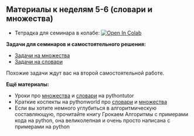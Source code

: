 ## Материалы к неделям 5-6 (словари и множества)

* Тетрадка для семинара в колабе: [![Open In Colab](https://colab.research.google.com/assets/colab-badge.svg)](https://colab.research.google.com/github/hse-econ-data-science/dap_2023/blob/main/sem06_dict/sem06_set_dict_tutorial_part2.ipynb)


__Задачи для семинаров и самостоятельного решения:__ 

* [Задачи на множества](https://contest.yandex.ru/contest/48937/problems/)
* [Задачи на словари](https://contest.yandex.ru/contest/48938/problems/) 

Похожие задачи ждут вас на второй самостоятельной работе. 

__Ещё материалы:__ 

* Уроки про [множества](http://pythontutor.ru/lessons/sets/) и [словари](http://pythontutor.ru/lessons/dicts/) на  pythontutor
* Краткие коспекты на pythonworld про [словари](https://pythonworld.ru/tipy-dannyx-v-python/slovari-dict-funkcii-i-metody-slovarej.html) и [множества](https://pythonworld.ru/tipy-dannyx-v-python/mnozhestva-set-i-frozenset.html)
* Если вы хотите немного углубиться в алгоритмическую составляющую, прочитайте книгу Грокаем Алгоритмы с примерами кода на python, она великолепная и очень просто написана с примерами на python

